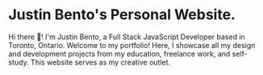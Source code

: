 # Justin Bento's Personal Website.

Hi there 👋! I'm Justin Bento, a Full Stack JavaScript Developer based in Toronto, Ontario. Welcome to my portfolio! Here, I showcase all my design and development projects from my education, freelance work, and self-study. This website serves as my creative outlet.